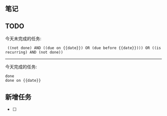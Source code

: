 ## 笔记

## TODO
今天未完成的任务:
```tasks
 ((not done) AND ((due on {{date}}) OR (due before {{date}}))) OR ((is recurring) AND (not done))
```
---
今天完成的任务:
```tasks
done
done on {{date}} 
```
## 新增任务
- [ ] 
  



